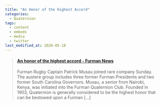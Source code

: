 ```yaml
---
title: "An Honor of the Highest Accord"
categories:
  - Quaternion
tags:
  - content
  - embeds
  - media
  - twitter
last_modified_at: 2020-05-18
---
```


<div class="align-left">
<blockquote class=“embedly-card”><h4><a href=“https://news.furman.edu/2017/03/27/an-honor-of-the-highest-accord/”>An honor of the highest accord - Furman News</a></h4><p>Furman Rugby Captain Patrick Musau joined rare company Sunday. The austere group includes three former Furman Presidents and two former South Carolina Governors. Musau, a senior from Nairobi, Kenya, was initiated into the Furman Quaternion Club. Founded in 1903, Quaternion is generally considered to be the highest honor that can be bestowed upon a Furman [...]</p></blockquote>
<script async src=“//cdn.embedly.com/widgets/platform.js” charset=“UTF-8"></script>
</div>